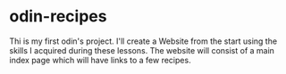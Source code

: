 # odin-recipes
Thi is my first odin's project. I'll create a Website from the start using
the skills I acquired during these lessons. The website will consist of a 
main index page which will have links to a few recipes.